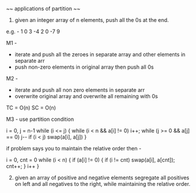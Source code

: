 ~~ applications of partition ~~

1. given an integer array of n elements, push all the 0s at the end.

e.g. -
1   0   3   -4  2   0   -7  9

M1 - 
- iterate and push all the zeroes in separate array and other elements in separate arr
- push non-zero elements in original array then push all 0s

M2 -
- iterate and push all non zero elements in separate arr
- overwrite original array and overwrite all remaining with 0s

TC = O(n)
SC = O(n)


M3 - use partition condition

i = 0, j = n-1
while (i <= j) {
    while (i < n && a[i] != 0) i++;
    while (j >= 0 && a[j] == 0) j--
    if (i < j) swap(a[i], a[j])
}


if problem says you to maintain the relative order then -

i = 0, cnt = 0
while (i < n) {
    if (a[i] != 0) {
        if (i != cnt) swap(a[i], a[cnt]);
        cnt++;
    }
    i++
}




2. given an array of positive and negative elements segregate all positives on left and
all negatives to the right, while maintaining the relative order.
